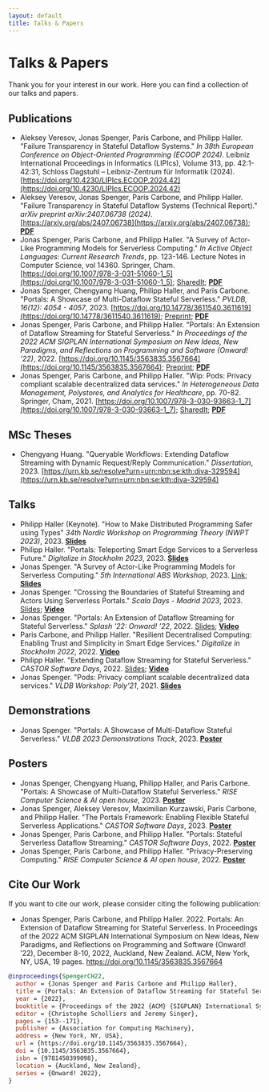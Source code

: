 ```yaml
---
layout: default
title: Talks & Papers
---
```


# Talks & Papers

Thank you for your interest in our work. Here you can find a collection of our talks and papers.

## Publications
* Aleksey Veresov, Jonas Spenger, Paris Carbone, and Philipp Haller. "Failure Transparency in Stateful Dataflow Systems." *In 38th European Conference on Object-Oriented Programming (ECOOP 2024).* Leibniz International Proceedings in Informatics (LIPIcs), Volume 313, pp. 42:1-42:31, Schloss Dagstuhl – Leibniz-Zentrum für Informatik (2024). [https://doi.org/10.4230/LIPIcs.ECOOP.2024.42](https://doi.org/10.4230/LIPIcs.ECOOP.2024.42)
* Aleksey Veresov, Jonas Spenger, Paris Carbone, and Philipp Haller. "Failure Transparency in Stateful Dataflow Systems (Technical Report)." *arXiv preprint arXiv:2407.06738 (2024).* [https://arxiv.org/abs/2407.06738](https://arxiv.org/abs/2407.06738); **[PDF](https://arxiv.org/pdf/2407.06738)**
* Jonas Spenger, Paris Carbone, and Philipp Haller. "A Survey of Actor-Like Programming Models for Serverless Computing." *In Active Object Languages: Current Research Trends*, pp. 123-146. Lecture Notes in Computer Science, vol 14360. Springer, Cham. [https://doi.org/10.1007/978-3-031-51060-1_5](https://doi.org/10.1007/978-3-031-51060-1_5); [SharedIt](https://rdcu.be/dxwia); **[PDF](https://people.kth.se/~jspenger/pdfs/spenger23aol.pdf)**
* Jonas Spenger, Chengyang Huang, Philipp Haller, and Paris Carbone. "Portals: A Showcase of Multi-Dataflow Stateful Serverless." *PVLDB, 16(12): 4054 - 4057*, 2023. [https://doi.org/10.14778/3611540.3611619](https://doi.org/10.14778/3611540.3611619); [Preprint](https://people.kth.se/~jspenger/pdfs/spenger23vldb.pdf); **[PDF](https://www.vldb.org/pvldb/vol16/p4054-spenger.pdf)**
* Jonas Spenger, Paris Carbone, and Philipp Haller. "Portals: An Extension of Dataflow Streaming for Stateful Serverless." *In Proceedings of the 2022 ACM SIGPLAN International Symposium on New Ideas, New Paradigms, and Reflections on Programming and Software (Onward! ’22)*, 2022. [https://doi.org/10.1145/3563835.3567664](https://doi.org/10.1145/3563835.3567664); [Preprint](https://people.kth.se/~jspenger/pdfs/spenger22onward.pdf);  **[PDF](https://dl.acm.org/doi/pdf/10.1145/3563835.3567664)**
* Jonas Spenger, Paris Carbone, and Philipp Haller. "Wip: Pods: Privacy compliant scalable decentralized data services." *In Heterogeneous Data Management, Polystores, and Analytics for Healthcare*, pp. 70-82. Springer, Cham, 2021. [https://doi.org/10.1007/978-3-030-93663-1_7](https://doi.org/10.1007/978-3-030-93663-1_7); [SharedIt](https://rdcu.be/dxwj0); **[PDF](https://people.kth.se/~jspenger/pdfs/spenger21poly.pdf)**

## MSc Theses
* Chengyang Huang. "Queryable Workflows: Extending Dataflow Streaming with Dynamic Request/Reply Communication." *Dissertation*, 2023. [https://urn.kb.se/resolve?urn=urn:nbn:se:kth:diva-329594](https://urn.kb.se/resolve?urn=urn:nbn:se:kth:diva-329594)

## Talks
* Philipp Haller (Keynote). "How to Make Distributed Programming Safer using Types" *34th Nordic Workshop on Programming Theory (NWPT 2023)*, 2023. **[Slides](https://speakerdeck.com/phaller/how-to-make-distributed-programming-safer-using-types)**
* Philipp Haller. "Portals: Teleporting Smart Edge Services to a Serverless Future." *Digitalize in Stockholm 2023*, 2023. **[Slides](https://speakerdeck.com/phaller/portals-teleporting-smart-edge-services-to-a-serverless-future)**
* Jonas Spenger. "A Survey of Actor-Like Programming Models for Serverless Computing." *5th International ABS Workshop*, 2023. [Link](https://edkamb.github.io/ABS_23/); **[Slides](https://people.kth.se/~jspenger/slides/spenger23abs-slides.pdf)**
* Jonas Spenger. "Crossing the Boundaries of Stateful Streaming and Actors Using Serverless Portals." *Scala Days - Madrid 2023*, 2023. [Slides](https://people.kth.se/~jspenger/slides/spenger23scaladays-slides.pdf); **[Video](https://www.youtube.com/watch?v=Ctpif-uk7sw)**
* Jonas Spenger. "Portals: An Extension of Dataflow Streaming for Stateful Serverless." *Splash '22: Onward! ’22*, 2022. [Slides](https://people.kth.se/~jspenger/slides/spenger22onward-slides.pdf); **[Video](https://www.youtube.com/watch?v=LyLNjtENti4)**
* Paris Carbone, and Philipp Haller. "Resilient Decentralised Computing: Enabling Trust and Simplicity in Smart Edge Services." *Digitalize in Stockholm 2022*, 2022. **[Video](https://www.youtube.com/watch?v=bzpQpm61o2c)**
* Philipp Haller. "Extending Dataflow Streaming for Stateful Serverless." *CASTOR Software Days*, 2022. [Slides](https://speakerdeck.com/phaller/extending-dataflow-streaming-for-stateful-serverless); **[Video](https://www.youtube.com/watch?v=M5Wv6Y8N2wM)**
* Jonas Spenger. "Pods: Privacy compliant scalable decentralized data services." *VLDB Workshop: Poly'21*, 2021. **[Slides](https://people.kth.se/~jspenger/slides/spenger21poly-slides.pdf)**

## Demonstrations
* Jonas Spenger. "Portals: A Showcase of Multi-Dataflow Stateful Serverless." *VLDB 2023 Demonstrations Track*, 2023. **[Poster](https://people.kth.se/~jspenger/posters/spenger23vldb-poster.pdf)**
  
## Posters
* Jonas Spenger, Chengyang Huang, Philipp Haller, and Paris Carbone. "Portals: A Showcase of Multi-Dataflow Stateful Serverless." *RISE Computer Science & AI open house*, 2023. **[Poster](https://people.kth.se/~jspenger/posters/spenger23vldb-poster.pdf)**
* Jonas Spenger, Aleksey Veresov, Maximilian Kurzawski, Paris Carbone, and Philipp Haller. "The Portals Framework: Enabling Flexible Stateful Serverless Applications." *CASTOR Software Days*, 2023. **[Poster](https://people.kth.se/~jspenger/posters/spenger23castor-poster.pdf)**
* Jonas Spenger, Paris Carbone, and Philipp Haller. "Portals: Stateful Serverless Dataflow Streaming." *CASTOR Software Days*, 2022. **[Poster](https://people.kth.se/~jspenger/posters/spenger22castor-poster.pdf)**
* Jonas Spenger, Paris Carbone, and Philipp Haller. "Privacy-Preserving Computing." *RISE Computer Science & AI open house*, 2022. **[Poster](https://people.kth.se/~jspenger/posters/spenger22rise-poster.pdf)**

## Cite Our Work

If you want to cite our work, please consider citing the following publication:

* Jonas Spenger, Paris Carbone, and Philipp Haller. 2022. Portals: An Extension of Dataflow Streaming for Stateful Serverless. In Proceedings of the 2022 ACM SIGPLAN International Symposium on New Ideas, New Paradigms, and Reflections on Programming and Software (Onward! ’22), December 8-10, 2022, Auckland, New Zealand. ACM, New York, NY, USA, 19 pages. https://doi.org/10.1145/3563835.3567664

```bibtex
@inproceedings{SpengerCH22,
  author = {Jonas Spenger and Paris Carbone and Philipp Haller},
  title = {Portals: An Extension of Dataflow Streaming for Stateful Serverless},
  year = {2022},
  booktitle = {Proceedings of the 2022 {ACM} {SIGPLAN} International Symposium on New Ideas, New Paradigms, and Reflections on Programming and Software, Onward! 2022, Auckland, New Zealand, December 8-10, 2022},
  editor = {Christophe Scholliers and Jeremy Singer},
  pages = {153--171},
  publisher = {Association for Computing Machinery},
  address = {New York, NY, USA},
  url = {https://doi.org/10.1145/3563835.3567664},
  doi = {10.1145/3563835.3567664},
  isbn = {9781450399098},
  location = {Auckland, New Zealand},
  series = {Onward! 2022},
}
```
